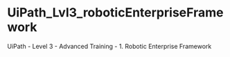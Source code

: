 # UiPath_Lvl3_roboticEnterpriseFramework
UiPath - Level 3 - Advanced Training - 1. Robotic Enterprise Framework
